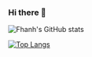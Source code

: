 ### Hi there 👋

![Fhanh's GitHub stats](https://github-readme-stats.vercel.app/api?username=brxnya&show_icons=true&title_color=ffffff&icon_color=444444&text_color=8efddd&bg_color=64fbe3,3febcf,2cd5ba,1ab89f,0ba58c)

[![Top Langs](https://github-readme-stats.vercel.app/api/top-langs/?username=brxnya&layout=compact&&title_color=ffffff&icon_color=444444&text_color=8efddd&bg_color=64fbe3,3febcf,2cd5ba,1ab89f,0ba58c)](https://github.com/anuraghazra/github-readme-stats)

